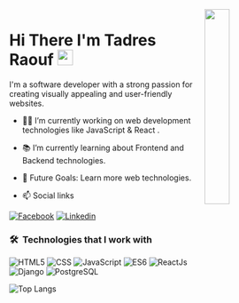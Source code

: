 <img align="right" src="https://raw.githubusercontent.com/tadres-raouf/tadres-raouf/main/github-profile.png" width="30%">
<h1>
  Hi There I'm Tadres Raouf
  <img src="https://media.giphy.com/media/hvRJCLFzcasrR4ia7z/giphy.gif" width="28">
</h1>
<p>
I'm a software developer with a strong passion for creating visually appealing and user-friendly websites. 
</p>

- 👨‍💻 I’m currently working on web development technologies like JavaScript & React .
- 📚 I’m currently learning about Frontend and Backend technologies.
- 🎯 Future Goals: Learn more web technologies.
  
- 📫 Social links
<p>
<a href="https://www.facebook.com/share/1BXkJhbwkN/"><img
    src="https://img.shields.io/badge/-Facebook-3b5998?style=flat&logo=facebook&logoColor=white" alt="Facebook"></a>
<a href="https://www.linkedin.com/in/tadres-raouf"><img
    src="https://img.shields.io/badge/-Linkedin-0072b1?style=flat&logo=linkedin&logoColor=white" alt="Linkedin"></a>
</p>

### 🛠 &nbsp;Technologies that I work with
![HTML5](https://img.shields.io/badge/-HTML5-000000?style=flat&logo=html5)
![CSS](https://img.shields.io/badge/-CSS-000000?style=flat&logo=css3)
![JavaScript](https://img.shields.io/badge/-JavaScript-000000?style=flat&logo=javascript)
![ES6](https://img.shields.io/badge/-ES6-000000?style=flat&logo=javascript)
![ReactJs](https://img.shields.io/badge/-ReactJs-000000?style=flat&logo=react)
![Django](https://img.shields.io/badge/-Django-000000?style=flat&logo=django)
![PostgreSQL](https://img.shields.io/badge/-PostgreSQL-000000?style=flat&logo=postgresql)

<!-- إحصائيات اللغات الأكثر استخدامًا مع استبعاد Python + Shell + PowerShell + C -->
![Top Langs](https://github-readme-stats.vercel.app/api/top-langs/?username=tadres-raouf&hide=python,shell,powershell,c&layout=compact)
